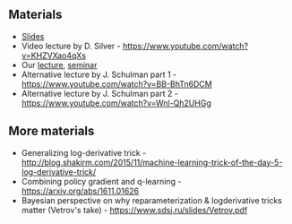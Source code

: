 ## Materials
* [Slides](https://yadi.sk/d/GG-GvN-13UhzFw)
* Video lecture by D. Silver - https://www.youtube.com/watch?v=KHZVXao4qXs
* Our [lecture](https://yadi.sk/i/I3M09HKQ3GKBiP), [seminar](https://yadi.sk/i/8f9NX_E73GKBkT)
* Alternative lecture by J. Schulman part 1 - https://www.youtube.com/watch?v=BB-BhTn6DCM
* Alternative lecture by J. Schulman part 2 - https://www.youtube.com/watch?v=Wnl-Qh2UHGg


## More materials
* Generalizing log-derivative trick - http://blog.shakirm.com/2015/11/machine-learning-trick-of-the-day-5-log-derivative-trick/
* Combining policy gradient and q-learning - https://arxiv.org/abs/1611.01626
* Bayesian perspective on why reparameterization & logderivative tricks matter (Vetrov's take) - https://www.sdsj.ru/slides/Vetrov.pdf


